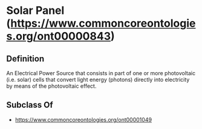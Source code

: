 # Solar Panel (https://www.commoncoreontologies.org/ont00000843)

## Definition
An Electrical Power Source that consists in part of one or more photovoltaic (i.e. solar) cells that convert light energy (photons) directly into electricity by means of the photovoltaic effect.

## Subclass Of
- https://www.commoncoreontologies.org/ont00001049

